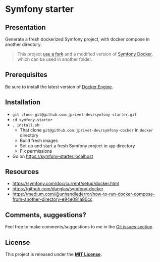 # Symfony starter

## Presentation

Generate a fresh dockerized Symfony project, with docker compose in another directory.

> This project [use a fork](git@github.com:jprivet-dev/symfony-docker) and a modified version of [Symfony Docker](https://github.com/dunglas/symfony-docker), which can be used in another folder.

## Prerequisites

Be sure to install the latest version of [Docker Engine](https://docs.docker.com/engine/install/).

## Installation
 
* `git clone git@github.com:jprivet-dev/symfony-starter.git`
* `cd symfony-starter`
* `. install.sh`:
  * That clone `git@github.com:jprivet-dev/symfony-docker` in `docker` directory
  * Build fresh images
  * Set up and start a fresh Symfony project in `app` directory
  * Fix permissions
* Go on https://symfony-starter.localhost

## Resources

- https://symfony.com/doc/current/setup/docker.html
- https://github.com/dunglas/symfony-docker
- https://medium.com/@unhandlederror/how-to-run-docker-compose-from-another-directory-e94e081a80cc

## Comments, suggestions?

Feel free to make comments/suggestions to me in the [Git issues section](https://github.com/jprivet-dev/symfony-starter/issues).

## License

This project is released under the [**MIT License**](https://github.com/jprivet-dev/symfony-starter/blob/main/LICENSE).